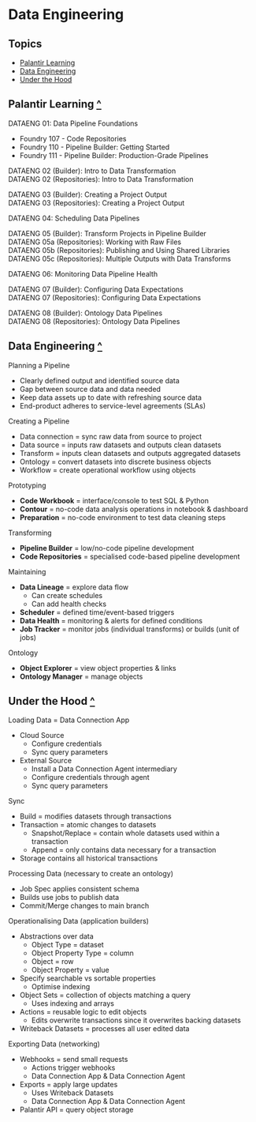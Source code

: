 # Data Engineering

## Topics

- [Palantir Learning](#palantir-learning "Palantir Learning")
- [Data Engineering](#data-engineering-1 "Data Engineering")
- [Under the Hood](#under-the-hood "Under the Hood")

## Palantir Learning [^](#topics "Topics")

DATAENG 01: Data Pipeline Foundations

- Foundry 107 - Code Repositories
- Foundry 110 - Pipeline Builder: Getting Started
- Foundry 111 - Pipeline Builder: Production-Grade Pipelines

DATAENG 02 (Builder): Intro to Data Transformation  
DATAENG 02 (Repositories): Intro to Data Transformation

DATAENG 03 (Builder): Creating a Project Output  
DATAENG 03 (Repositories): Creating a Project Output

DATAENG 04: Scheduling Data Pipelines

DATAENG 05 (Builder): Transform Projects in Pipeline Builder  
DATAENG 05a (Repositories): Working with Raw Files  
DATAENG 05b (Repositories): Publishing and Using Shared Libraries  
DATAENG 05c (Repositories): Multiple Outputs with Data Transforms

DATAENG 06: Monitoring Data Pipeline Health

DATAENG 07 (Builder): Configuring Data Expectations  
DATAENG 07 (Repositories): Configuring Data Expectations

DATAENG 08 (Builder): Ontology Data Pipelines  
DATAENG 08 (Repositories): Ontology Data Pipelines

## Data Engineering [^](#topics "Topics")

Planning a Pipeline

- Clearly defined output and identified source data
- Gap between source data and data needed
- Keep data assets up to date with refreshing source data
- End-product adheres to service-level agreements (SLAs)

Creating a Pipeline

- Data connection = sync raw data from source to project
- Data source = inputs raw datasets and outputs clean datasets
- Transform = inputs clean datasets and outputs aggregated datasets
- Ontology = convert datasets into discrete business objects
- Workflow = create operational workflow using objects

Prototyping

- **Code Workbook** = interface/console to test SQL & Python
- **Contour** = no-code data analysis operations in notebook & dashboard
- **Preparation** = no-code environment to test data cleaning steps

Transforming

- **Pipeline Builder** = low/no-code pipeline development
- **Code Repositories** = specialised code-based pipeline development

Maintaining

- **Data Lineage** = explore data flow
  - Can create schedules
  - Can add health checks
- **Scheduler** = defined time/event-based triggers
- **Data Health** = monitoring & alerts for defined conditions
- **Job Tracker** = monitor jobs (individual transforms) or builds (unit of jobs)

Ontology

- **Object Explorer** = view object properties & links
- **Ontology Manager** = manage objects

## Under the Hood [^](#topics "Topics")

Loading Data = Data Connection App

- Cloud Source
  - Configure credentials
  - Sync query parameters
- External Source
  - Install a Data Connection Agent intermediary
  - Configure credentials through agent
  - Sync query parameters

Sync

- Build = modifies datasets through transactions
- Transaction = atomic changes to datasets
  - Snapshot/Replace = contain whole datasets used within a transaction
  - Append = only contains data necessary for a transaction
- Storage contains all historical transactions

Processing Data (necessary to create an ontology)

- Job Spec applies consistent schema
- Builds use jobs to publish data
- Commit/Merge changes to main branch

Operationalising Data (application builders)

- Abstractions over data
  - Object Type = dataset
  - Object Property Type = column
  - Object = row
  - Object Property = value
- Specify searchable vs sortable properties
  - Optimise indexing
- Object Sets = collection of objects matching a query
  - Uses indexing and arrays
- Actions = reusable logic to edit objects
  - Edits overwrite transactions since it overwrites backing datasets
- Writeback Datasets = processes all user edited data

Exporting Data (networking)

- Webhooks = send small requests
  - Actions trigger webhooks
  - Data Connection App & Data Connection Agent
- Exports = apply large updates
  - Uses Writeback Datasets
  - Data Connection App & Data Connection Agent
- Palantir API = query object storage
